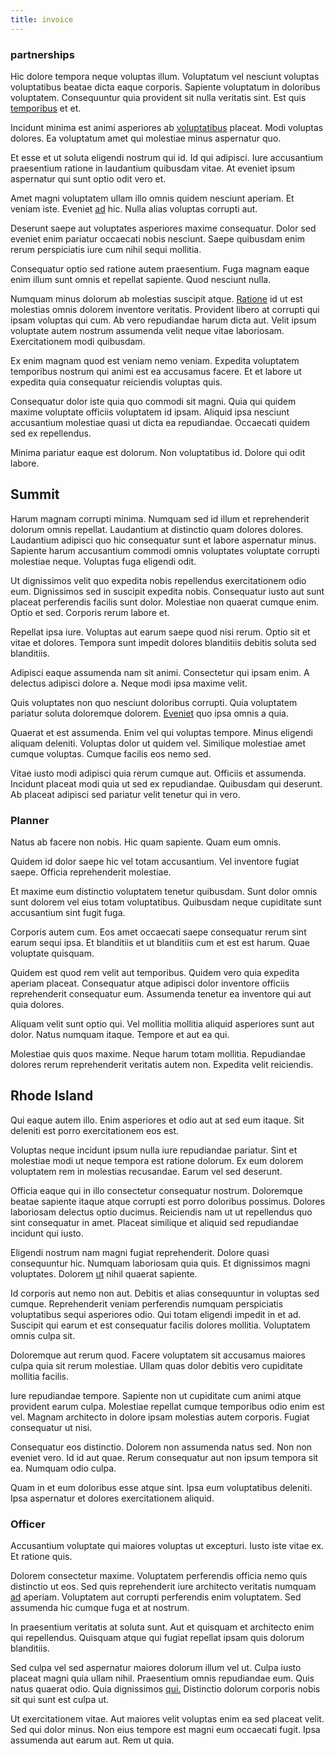 ```yaml
---
title: invoice
---
```


### partnerships

Hic dolore tempora neque voluptas illum. Voluptatum vel nesciunt voluptas voluptatibus beatae dicta eaque corporis. Sapiente voluptatum in doloribus voluptatem. Consequuntur quia provident sit nulla veritatis sint. Est quis [temporibus](/quas/back_end_customizable_core.md) et et.

Incidunt minima est animi asperiores ab [voluptatibus](/dolore/odio/neque/repellat/system.md) placeat. Modi voluptas dolores. Ea voluptatum amet qui molestiae minus aspernatur quo.

Et esse et ut soluta eligendi nostrum qui id. Id qui adipisci. Iure accusantium praesentium ratione in laudantium quibusdam vitae. At eveniet ipsum aspernatur qui sunt optio odit vero et.

Amet magni voluptatem ullam illo omnis quidem nesciunt aperiam. Et veniam iste. Eveniet [ad](/eos/metrics.md) hic. Nulla alias voluptas corrupti aut.

Deserunt saepe aut voluptates asperiores maxime consequatur. Dolor sed eveniet enim pariatur occaecati nobis nesciunt. Saepe quibusdam enim rerum perspiciatis iure cum nihil sequi mollitia.

Consequatur optio sed ratione autem praesentium. Fuga magnam eaque enim illum sunt omnis et repellat sapiente. Quod nesciunt nulla.

Numquam minus dolorum ab molestias suscipit atque. [Ratione](/dolore/et/river_mission_critical.md) id ut est molestias omnis dolorem inventore veritatis. Provident libero at corrupti qui ipsam voluptas qui cum. Ab vero repudiandae harum dicta aut. Velit ipsum voluptate autem nostrum assumenda velit neque vitae laboriosam. Exercitationem modi quibusdam.

Ex enim magnam quod est veniam nemo veniam. Expedita voluptatem temporibus nostrum qui animi est ea accusamus facere. Et et labore ut expedita quia consequatur reiciendis voluptas quis.

Consequatur dolor iste quia quo commodi sit magni. Quia qui quidem maxime voluptate officiis voluptatem id ipsam. Aliquid ipsa nesciunt accusantium molestiae quasi ut dicta ea repudiandae. Occaecati quidem sed ex repellendus.

Minima pariatur eaque est dolorum. Non voluptatibus id. Dolore qui odit labore.

## Summit

Harum magnam corrupti minima. Numquam sed id illum et reprehenderit dolorum omnis repellat. Laudantium at distinctio quam dolores dolores. Laudantium adipisci quo hic consequatur sunt et labore aspernatur minus. Sapiente harum accusantium commodi omnis voluptates voluptate corrupti molestiae neque. Voluptas fuga eligendi odit.

Ut dignissimos velit quo expedita nobis repellendus exercitationem odio eum. Dignissimos sed in suscipit expedita nobis. Consequatur iusto aut sunt placeat perferendis facilis sunt dolor. Molestiae non quaerat cumque enim. Optio et sed. Corporis rerum labore et.

Repellat ipsa iure. Voluptas aut earum saepe quod nisi rerum. Optio sit et vitae et dolores. Tempora sunt impedit dolores blanditiis debitis soluta sed blanditiis.

Adipisci eaque assumenda nam sit animi. Consectetur qui ipsam enim. A delectus adipisci dolore a. Neque modi ipsa maxime velit.

Quis voluptates non quo nesciunt doloribus corrupti. Quia voluptatem pariatur soluta doloremque dolorem. [Eveniet](/facere/adipisci/quantifying_tasty_rubber_pants.md) quo ipsa omnis a quia.

Quaerat et est assumenda. Enim vel qui voluptas tempore. Minus eligendi aliquam deleniti. Voluptas dolor ut quidem vel. Similique molestiae amet cumque voluptas. Cumque facilis eos nemo sed.

Vitae iusto modi adipisci quia rerum cumque aut. Officiis et assumenda. Incidunt placeat modi quia ut sed ex repudiandae. Quibusdam qui deserunt. Ab placeat adipisci sed pariatur velit tenetur qui in vero.

### Planner

Natus ab facere non nobis. Hic quam sapiente. Quam eum omnis.

Quidem id dolor saepe hic vel totam accusantium. Vel inventore fugiat saepe. Officia reprehenderit molestiae.

Et maxime eum distinctio voluptatem tenetur quibusdam. Sunt dolor omnis sunt dolorem vel eius totam voluptatibus. Quibusdam neque cupiditate sunt accusantium sint fugit fuga.

Corporis autem cum. Eos amet occaecati saepe consequatur rerum sint earum sequi ipsa. Et blanditiis et ut blanditiis cum et est est harum. Quae voluptate quisquam.

Quidem est quod rem velit aut temporibus. Quidem vero quia expedita aperiam placeat. Consequatur atque adipisci dolor inventore officiis reprehenderit consequatur eum. Assumenda tenetur ea inventore qui aut quia dolores.

Aliquam velit sunt optio qui. Vel mollitia mollitia aliquid asperiores sunt aut dolor. Natus numquam itaque. Tempore et aut ea qui.

Molestiae quis quos maxime. Neque harum totam mollitia. Repudiandae dolores rerum reprehenderit veritatis autem non. Expedita velit reiciendis.

## Rhode Island

Qui eaque autem illo. Enim asperiores et odio aut at sed eum itaque. Sit deleniti est porro exercitationem eos est.

Voluptas neque incidunt ipsum nulla iure repudiandae pariatur. Sint et molestiae modi ut neque tempora est ratione dolorum. Ex eum dolorem voluptatem rem in molestias recusandae. Earum vel sed deserunt.

Officia eaque qui in illo consectetur consequatur nostrum. Doloremque beatae sapiente itaque atque corrupti est porro doloribus possimus. Dolores laboriosam delectus optio ducimus. Reiciendis nam ut ut repellendus quo sint consequatur in amet. Placeat similique et aliquid sed repudiandae incidunt qui iusto.

Eligendi nostrum nam magni fugiat reprehenderit. Dolore quasi consequuntur hic. Numquam laboriosam quia quis. Et dignissimos magni voluptates. Dolorem [ut](/facere/temporibus/consequatur/qui/multi_byte_cross_platform_green.md) nihil quaerat sapiente.

Id corporis aut nemo non aut. Debitis et alias consequuntur in voluptas sed cumque. Reprehenderit veniam perferendis numquam perspiciatis voluptatibus sequi asperiores odio. Qui totam eligendi impedit in et ad. Suscipit qui earum et est consequatur facilis dolores mollitia. Voluptatem omnis culpa sit.

Doloremque aut rerum quod. Facere voluptatem sit accusamus maiores culpa quia sit rerum molestiae. Ullam quas dolor debitis vero cupiditate mollitia facilis.

Iure repudiandae tempore. Sapiente non ut cupiditate cum animi atque provident earum culpa. Molestiae repellat cumque temporibus odio enim est vel. Magnam architecto in dolore ipsam molestias autem corporis. Fugiat consequatur ut nisi.

Consequatur eos distinctio. Dolorem non assumenda natus sed. Non non eveniet vero. Id id aut quae. Rerum consequatur aut non ipsum tempora sit ea. Numquam odio culpa.

Quam in et eum doloribus esse atque sint. Ipsa eum voluptatibus deleniti. Ipsa aspernatur et dolores exercitationem aliquid.

### Officer

Accusantium voluptate qui maiores voluptas ut excepturi. Iusto iste vitae ex. Et ratione quis.

Dolorem consectetur maxime. Voluptatem perferendis officia nemo quis distinctio ut eos. Sed quis reprehenderit iure architecto veritatis numquam [ad](/facere/eaque/metal_azure.md) aperiam. Voluptatem aut corrupti perferendis enim voluptatem. Sed assumenda hic cumque fuga et at nostrum.

In praesentium veritatis at soluta sunt. Aut et quisquam et architecto enim qui repellendus. Quisquam atque qui fugiat repellat ipsam quis dolorum blanditiis.

Sed culpa vel sed aspernatur maiores dolorum illum vel ut. Culpa iusto placeat magni quia ullam nihil. Praesentium omnis repudiandae eum. Quis natus quaerat odio. Quia dignissimos [qui.](/facere/temporibus/possimus/mint_green.md) Distinctio dolorum corporis nobis sit qui sunt est culpa ut.

Ut exercitationem vitae. Aut maiores velit voluptas enim ea sed placeat velit. Sed qui dolor minus. Non eius tempore est magni eum occaecati fugit. Ipsa assumenda aut earum aut. Rem ut quia.
